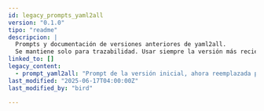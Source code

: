 ```yaml
---
id: legacy_prompts_yaml2all
version: "0.1.0"
tipo: "readme"
descripcion: |
  Prompts y documentación de versiones anteriores de yaml2all.
  Se mantiene solo para trazabilidad. Usar siempre la versión más reciente.
linked_to: []
legacy_content:
  - prompt_yaml2all: "Prompt de la versión inicial, ahora reemplazada por prompt_yaml2all_v0.1.1"
last_modified: "2025-06-17T04:00:00Z"
last_modified_by: "bird"

---
```


